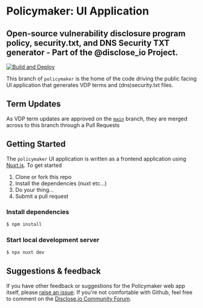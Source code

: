# Policymaker: UI Application
## Open-source vulnerability disclosure program policy, security.txt, and DNS Security TXT generator - Part of the @disclose_io Project.

[![Build and Deploy](https://github.com/disclose/policymaker/actions/workflows/deploy.yml/badge.svg?branch=develop)](https://github.com/disclose/policymaker/actions/workflows/deploy.yml)

This branch of `policymaker` is the home of the code driving the public facing UI application that generates VDP terms and (dns)security.txt files. 

## Term Updates
As VDP term updates are approved on the [`main`](https://github.com/disclose/policymaker/tree/main) branch, they are merged across to this branch through a Pull Requests

## Getting Started

The `policymaker` UI application is written as a frontend application using [Nuxt.js](https://nuxtjs.org/). To get started
1. Clone or fork this repo
2. Install the dependencies (nuxt etc...)
4. Do your thing...
5. Submit a pull request 


### Install dependencies
```bash
$ npm install
```

### Start local development server
```bash
$ npx nuxt dev
```

## Suggestions & feedback
If you have other feedback or suggestions for the Policymaker web app itself, please [raise an issue](https://github.com/disclose/policymaker/issues).
If you're not comfortable with Github, feel free to comment on the [Disclose.io Community Forum](https://community.disclose.io/t/policymaker-vdp-policy-generator-plus-security-txt-and-dns-security-txt-beta-is-live/255).